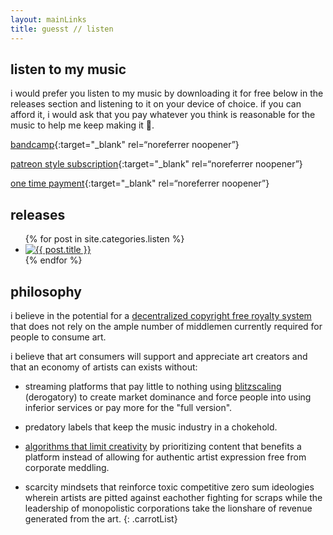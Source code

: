 ```yaml
---
layout: mainLinks
title: guesst // listen
---
```


## listen to my music

i would prefer you listen to my music by downloading it for free below in the releases section and listening to it on your device of choice. if you can afford it, i would ask that you pay whatever you think is reasonable for the music to help me keep making it 🦋.

[bandcamp](guesstaccount.bandcamp.com){:target="_blank" rel=“noreferrer noopener”}

[patreon style subscription](https://square.link/u/Mhc0OF7O){:target="_blank" rel=“noreferrer noopener”}

[one time payment](https://square.link/u/Wdq6mOFc){:target="_blank" rel=“noreferrer noopener”}


## releases

<ul class="releaseGrid">
  {% for post in site.categories.listen %}
    <li>
      <a href="{{ post.url }}"><img class="releaseListImage" src="/assets/images/{{ post.coverPath }}" alt="{{ post.title }}"></a>
    </li>
  {% endfor %}
</ul>

<!-- [all releases](discography.html) -->

## philosophy

i believe in the potential for a [decentralized copyright free royalty system](https://youtu.be/PJSTFzhs1O4?si=LWINS-aeWHBl2Wb_) that does not rely on the ample number of middlemen currently required for people to consume art.

i believe that art consumers will support and appreciate art creators and that an economy of artists can exists without:
- streaming platforms that pay little to nothing using [blitzscaling](https://www.blitzscaling.com/) (derogatory) to create market dominance and force people into using inferior services or pay more for the "full version".

- predatory labels that keep the music industry in a chokehold.

- [algorithms that limit creativity](https://youtu.be/-Qo3ehkykkM?si=3_iAslMELatTrnGd) by prioritizing content that benefits a platform instead of allowing for authentic artist expression free from corporate meddling.

- scarcity mindsets that reinforce toxic competitive zero sum ideologies wherein artists are pitted against eachother fighting for scraps while the leadership of monopolistic corporations take the lionshare of revenue generated from the art.
{: .carrotList}